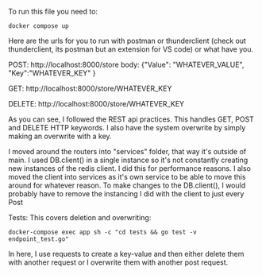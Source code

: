 To run this file you need to:

`docker compose up`

Here are the urls for you to run with postman or thunderclient (check out thunderclient, its postman but an extension for VS code) or what have you.

POST:
http://localhost:8000/store
    body: 
    {"Value": "WHATEVER_VALUE",
    "Key":"WHATEVER_KEY"
    }


GET: http://localhost:8000/store/WHATEVER_KEY

DELETE: http://localhost:8000/store/WHATEVER_KEY

As you can see, I followed the REST api practices. This handles GET, POST and DELETE HTTP keywords. 
I also have the system overwrite by simply making an overwrite with a key. 


I moved around the routers into "services" folder, that way it's outside of main. I used DB.client() in a single instance so it's not constantly creating new instances of the redis client. I did this for performance reasons.
I also moved the client into services as it's own service to be able to move this around for whatever reason. To make changes to the DB.client(), I would probably have to remove the instancing I did with the client to just every Post





Tests:
This covers deletion and overwriting:

`docker-compose exec app sh -c "cd tests && go test -v endpoint_test.go"`

In here, I use requests to create a key-value and then either delete them with another request or I overwrite them with another post request.

